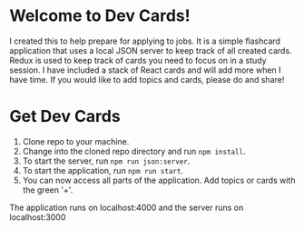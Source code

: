 # Welcome to Dev Cards!

I created this to help prepare for applying to jobs. It is a simple flashcard application
that uses a local JSON server to keep track of all created cards. Redux is used to keep
track of cards you need to focus on in a study session. I have included a stack of React
cards and will add more when I have time. If you would like to add topics and cards, please
do and share!

# Get Dev Cards

1. Clone repo to your machine.
2. Change into the cloned repo directory and run `npm install`.
3. To start the server, run `npm run json:server`.
4. To start the application, run `npm run start`.
5. You can now access all parts of the application. Add topics or cards with the green '+'.

The application runs on localhost:4000 and the server runs on localhost:3000
